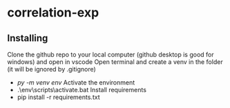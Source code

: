 # correlation-exp

## Installing
Clone the github repo to your local computer (github desktop is good for windows) and open in vscode
Open terminal and create a venv in the folder (it will be ignored by .gitignore)
- *py -m venv env*
Activate the environment
- .\env\scripts\activate.bat
Install requirements
- pip install -r requirements.txt
